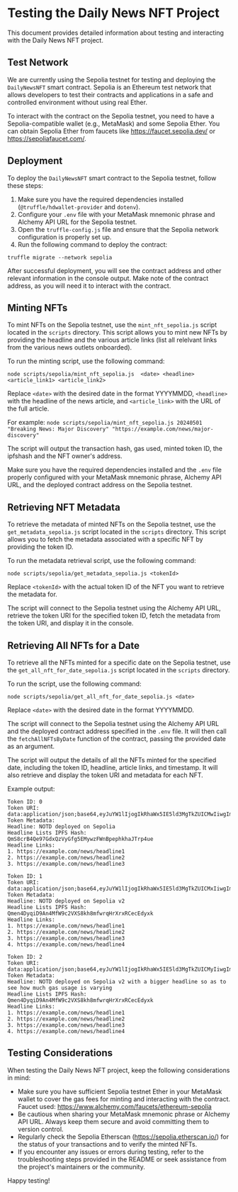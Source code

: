# Testing the Daily News NFT Project

This document provides detailed information about testing and interacting with the Daily News NFT project.

## Test Network

We are currently using the Sepolia testnet for testing and deploying the `DailyNewsNFT` smart contract. Sepolia is an Ethereum test network that allows developers to test their contracts and applications in a safe and controlled environment without using real Ether.

To interact with the contract on the Sepolia testnet, you need to have a Sepolia-compatible wallet (e.g., MetaMask) and some Sepolia Ether. You can obtain Sepolia Ether from faucets like https://faucet.sepolia.dev/ or https://sepoliafaucet.com/.


## Deployment

To deploy the `DailyNewsNFT` smart contract to the Sepolia testnet, follow these steps:

1. Make sure you have the required dependencies installed (`@truffle/hdwallet-provider` and `dotenv`).
2. Configure your `.env` file with your MetaMask mnemonic phrase and Alchemy API URL for the Sepolia testnet.
3. Open the `truffle-config.js` file and ensure that the Sepolia network configuration is properly set up.
4. Run the following command to deploy the contract:

`truffle migrate --network sepolia`

After successful deployment, you will see the contract address and other relevant information in the console output. Make note of the contract address, as you will need it to interact with the contract.

## Minting NFTs

To mint NFTs on the Sepolia testnet, use the `mint_nft_sepolia.js` script located in the `scripts` directory. This script allows you to mint new NFTs by providing the headline and the various article links (list all relelvant links from the various news outlets onboarded). 

To run the minting script, use the following command:

`node scripts/sepolia/mint_nft_sepolia.js  <date> <headline> <article_link1> <article_link2>`

Replace `<date>` with the desired date in the format YYYYMMDD, `<headline>` with the headline of the news article, and `<article_link>` with the URL of the full article.

For example: `node scripts/sepolia/mint_nft_sepolia.js 20240501 "Breaking News: Major Discovery" "https://example.com/news/major-discovery"`

The script will output the transaction hash, gas used, minted token ID, the ipfshash and the NFT owner's address.

Make sure you have the required dependencies installed and the `.env` file properly configured with your MetaMask mnemonic phrase, Alchemy API URL, and the deployed contract address on the Sepolia testnet.

## Retrieving NFT Metadata

To retrieve the metadata of minted NFTs on the Sepolia testnet, use the `get_metadata_sepolia.js` script located in the `scripts` directory. This script allows you to fetch the metadata associated with a specific NFT by providing the token ID.

To run the metadata retrieval script, use the following command:

`node scripts/sepolia/get_metadata_sepolia.js <tokenId>`

Replace `<tokenId>` with the actual token ID of the NFT you want to retrieve the metadata for.

The script will connect to the Sepolia testnet using the Alchemy API URL, retrieve the token URI for the specified token ID, fetch the metadata from the token URI, and display it in the console.

## Retrieving All NFTs for a Date

To retrieve all the NFTs minted for a specific date on the Sepolia testnet, use the `get_all_nft_for_date_sepolia.js` script located in the `scripts` directory.

To run the script, use the following command:

`node scripts/sepolia/get_all_nft_for_date_sepolia.js <date>`

Replace `<date>` with the desired date in the format YYYYMMDD.

The script will connect to the Sepolia testnet using the Alchemy API URL and the deployed contract address specified in the `.env` file. It will then call the `fetchAllNFTsByDate` function of the contract, passing the provided date as an argument.

The script will output the details of all the NFTs minted for the specified date, including the token ID, headline, article links, and timestamp. It will also retrieve and display the token URI and metadata for each NFT.

Example output:

```
Token ID: 0
Token URI: data:application/json;base64,eyJuYW1lIjogIkRhaWx5IE5ld3MgTkZUICMwIiwgImRlc2NyaXB0aW9uIjogIkRhaWx5IG5ld3MgcmVwcmVzZW50ZWQgYXMgYW4gTkZUIiwgImhlYWRsaW5lIjogIk5PVEQgZGVwbG95ZWQgb24gU2Vwb2xpYSIsICJoZWFkbGluZUxpc3RzSVBGUyI6ICJRbVM4Y3JCNFFlOTdHZHhRelZ5R2ZnNUVNeXd6RlduQnBlcGhraGFKVHJwNHVlIn0=
Token Metadata:
Headline: NOTD deployed on Sepolia
Headline Lists IPFS Hash: QmS8crB4Qe97GdxQzVyGfg5EMywzFWnBpephkhaJTrp4ue
Headline Links:
1. https://example.com/news/headline1
2. https://example.com/news/headline2
3. https://example.com/news/headline3

Token ID: 1
Token URI: data:application/json;base64,eyJuYW1lIjogIkRhaWx5IE5ld3MgTkZUICMxIiwgImRlc2NyaXB0aW9uIjogIkRhaWx5IG5ld3MgcmVwcmVzZW50ZWQgYXMgYW4gTkZUIiwgImhlYWRsaW5lIjogIk5PVEQgZGVwbG95ZWQgb24gU2Vwb2xpYSB2MiIsICJoZWFkbGluZUxpc3RzSVBGUyI6ICJRbWVuNER5cWlEOUFuNE1mVzljMlZYUzhraDhtZndycUhyWHJ4UkNlY0VkeXhrIn0=
Token Metadata:
Headline: NOTD deployed on Sepolia v2
Headline Lists IPFS Hash: Qmen4DyqiD9An4MfW9c2VXS8kh8mfwrqHrXrxRCecEdyxk
Headline Links:
1. https://example.com/news/headline1
2. https://example.com/news/headline2
3. https://example.com/news/headline3
4. https://example.com/news/headline4

Token ID: 2
Token URI: data:application/json;base64,eyJuYW1lIjogIkRhaWx5IE5ld3MgTkZUICMyIiwgImRlc2NyaXB0aW9uIjogIkRhaWx5IG5ld3MgcmVwcmVzZW50ZWQgYXMgYW4gTkZUIiwgImhlYWRsaW5lIjogIk5PVEQgZGVwbG95ZWQgb24gU2Vwb2xpYSB2MiB3aXRoIGEgYmlnZ2VyIGhlYWRsaW5lIHNvIGFzIHRvIHNlZSBob3cgbXVjaCBnYXMgdXNhZ2UgaXMgdmFyeWluZyIsICJoZWFkbGluZUxpc3RzSVBGUyI6ICJRbWVuNER5cWlEOUFuNE1mVzljMlZYUzhraDhtZndycUhyWHJ4UkNlY0VkeXhrIn0=
Token Metadata:
Headline: NOTD deployed on Sepolia v2 with a bigger headline so as to see how much gas usage is varying
Headline Lists IPFS Hash: Qmen4DyqiD9An4MfW9c2VXS8kh8mfwrqHrXrxRCecEdyxk
Headline Links:
1. https://example.com/news/headline1
2. https://example.com/news/headline2
3. https://example.com/news/headline3
4. https://example.com/news/headline4
```

## Testing Considerations

When testing the Daily News NFT project, keep the following considerations in mind:

- Make sure you have sufficient Sepolia testnet Ether in your MetaMask wallet to cover the gas fees for minting and interacting with the contract. Faucet used: https://www.alchemy.com/faucets/ethereum-sepolia
- Be cautious when sharing your MetaMask mnemonic phrase or Alchemy API URL. Always keep them secure and avoid committing them to version control.
- Regularly check the Sepolia Etherscan (https://sepolia.etherscan.io/) for the status of your transactions and to verify the minted NFTs.
- If you encounter any issues or errors during testing, refer to the troubleshooting steps provided in the README or seek assistance from the project's maintainers or the community.

Happy testing!